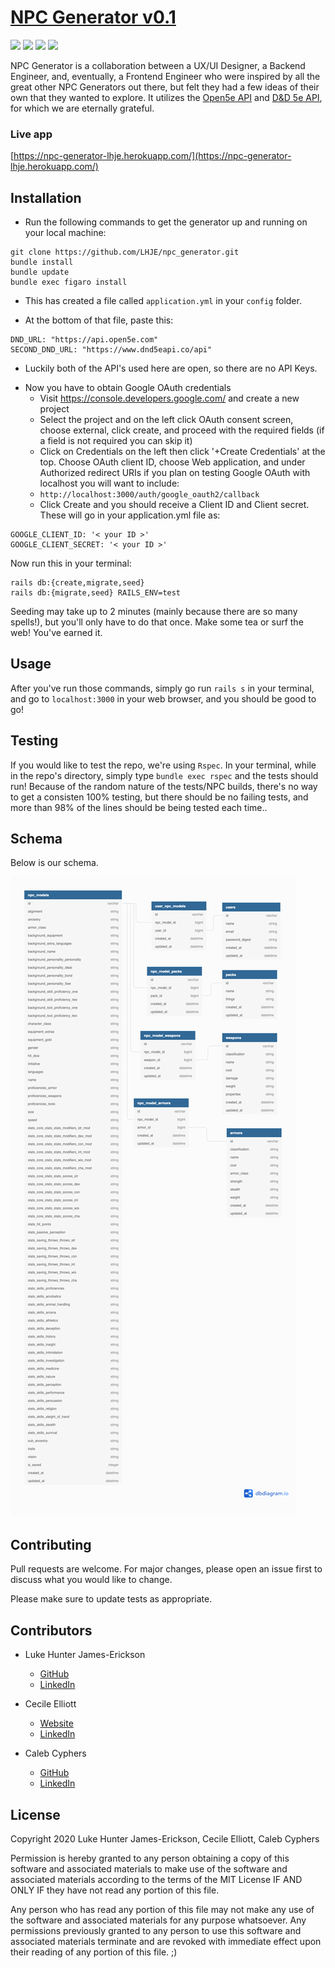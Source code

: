 # [NPC Generator v0.1](https://npc-generator-lhje.herokuapp.com/)

![](https://img.shields.io/badge/Rails-5.2.4-informational?style=flat&logo=<LOGO_NAME>&logoColor=white&color=2bbc8a) ![](https://img.shields.io/badge/Ruby-2.5.3-orange) ![](https://img.shields.io/badge/Code-HTML-informational?style=flat&logo=<LOGO_NAME>&logoColor=white&color=2bbc8a) ![](https://api.travis-ci.com/NPCme/NPCme.svg?branch=main)

NPC Generator is a collaboration between a UX/UI Designer, a Backend Engineer, and, eventually, a Frontend Engineer who were inspired by all the great other NPC Generators out there, but felt they had a few ideas of their own that they wanted to explore.  It utilizes the [Open5e API](https://open5e.com/) and [D&D 5e API](https://www.dnd5eapi.co/api), for which we are eternally grateful.

### Live app
[https://npc-generator-lhje.herokuapp.com/](https://npc-generator-lhje.herokuapp.com/)

## Installation

- Run the following commands to get the generator up and running on your local machine:
```
git clone https://github.com/LHJE/npc_generator.git
bundle install
bundle update
bundle exec figaro install
```

- This has created a file called `application.yml` in your `config` folder.
* At the bottom of that file, paste this:

```
DND_URL: "https://api.open5e.com"
SECOND_DND_URL: "https://www.dnd5eapi.co/api"
```  
* Luckily both of the API's used here are open, so there are no API Keys.

- Now you have to obtain Google OAuth credentials
    * Visit https://console.developers.google.com/ and create a new project
    * Select the project and on the left click OAuth consent screen, choose external, click create, and proceed with the required fields (if a field is not required you can skip it)
    * Click on Credentials on the left then click '+Create Credentials' at the top. Choose OAuth client ID, choose Web application, and under Authorized redirect URIs if you plan on testing Google OAuth with localhost you will want to include:
    * `http://localhost:3000/auth/google_oauth2/callback`
    * Click Create and you should receive a Client ID and Client secret. These will go in your application.yml file as:
```
GOOGLE_CLIENT_ID: '< your ID >'
GOOGLE_CLIENT_SECRET: '< your ID >'
```

Now run this in your terminal:
```
rails db:{create,migrate,seed}
rails db:{migrate,seed} RAILS_ENV=test
```
Seeding may take up to 2 minutes (mainly because there are so many spells!), but you'll only have to do that once.  Make some tea or surf the web!  You've earned it.



## Usage

After you've run those commands, simply go run `rails s` in your terminal, and go to `localhost:3000` in your web browser, and you should be good to go!

## Testing

If you would like to test the repo, we're using `Rspec`.  In your terminal, while in the repo's directory, simply type `bundle exec rspec` and the tests should run!  Because of the random nature of the tests/NPC builds, there's no way to get a consisten 100% testing, but there should be no failing tests, and more than 98% of the lines should be being tested each time..

## Schema
Below is our schema.

![our schema](/npc_generator_schema.png)


## Contributing
Pull requests are welcome. For major changes, please open an issue first to discuss what you would like to change.

Please make sure to update tests as appropriate.

## Contributors

* Luke Hunter James-Erickson
    * [GitHub](https://github.com/LHJE)
    * [LinkedIn](https://www.linkedin.com/in/lhje/)

 * Cecile Elliott
    * [Website](https://www.onecreativebird.com)
    * [LinkedIn](https://www.linkedin.com/in/cecileelliott/)

* Caleb Cyphers
    * [GitHub](https://github.com/CalebCyphers)
    * [LinkedIn](https://www.linkedin.com/in/caleb-cyphers/)

## License
Copyright 2020 Luke Hunter James-Erickson, Cecile Elliott, Caleb Cyphers

Permission is hereby granted to any person obtaining a copy of this software and associated materials to make use of the software and associated materials according to the terms of the MIT License IF AND ONLY IF they have not read any portion of this file.

Any person who has read any portion of this file may not make any use of the software and associated materials for any purpose whatsoever. Any permissions previously granted to any person to use this software and associated materials terminate and are revoked with immediate effect upon their reading of any portion of this file. ;)
